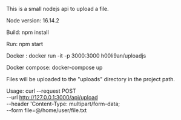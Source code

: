 This is a small nodejs api to upload a file.

Node version: 16.14.2

Build: npm install

Run: npm start

Docker : docker run -it -p 3000:3000 h00li9an/uploadjs

Docker compose: docker-compose up

Files will be uploaded to the "uploads" directory in the project path.

Usage: curl --request POST \
  --url http://127.0.0.1:3000/api/upload \
  --header 'Content-Type: multipart/form-data; \
  --form file=@/home/user/file.txt
